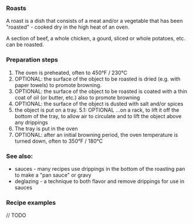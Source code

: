 ### Roasts

A roast is a dish that consists of a meat and/or a vegetable that has been "roasted" - cooked dry in the high heat of an oven.

A section of beef, a whole chicken, a gourd, sliced or whole potatoes, etc. can be roasted.

### Preparation steps

1. The oven is preheated, often to 450°F / 230°C
2. OPTIONAL: the surface of the object to be roasted is dried (e.g. with paper towels) to promote browning.
3. OPTIONAL: the surface of the object to be roasted is coated with a thin coat of oil (or butter, etc.) also to promote browning
4. OPTIONAL: the surface of the object is dusted with salt and/or spices
5. the object is put on a tray.
5.1: OPTIONAL ...on a rack, to lift it off the bottom of the tray, to allow air to circulate and to lift the object above any drippings
6. The tray is put in the oven
7. OPTIONAL: after an initial browning period, the oven temperature is turned down, often to 350°F / 180°C

### See also:

* sauces - many recipes use drippings in the bottom of the roasting pan to make a "pan sauce" or gravy
* deglazing - a technique to both flavor and remove drippings for use in sauces

### Recipe examples

// TODO
